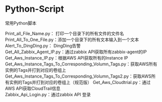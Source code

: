 # Python-Script
常用Python脚本  

Print_all_File_Name.py： 打印一个目录下的所有文件的文件名  
Print_All_To_One_File.py：添加一个目录下的所有文本输入到一个文本  
Alert_To_DingDing.py： DingDing告警  
Get_All_Zabbix_Agent_IP.py：通过zabbix API获取所有zabbix-agent的IP  
Get_Aws_Instance_IP.py：根据AWS API获取所有的Instance IP 
Get_Aws_Instance_Tags_To_Corresponding_Volumn_Tags.py：获取AWS所有实例的Tags并打到对应的卷组上  
Get_Aws_Instance_Tags_To_Corresponding_Volumn_Tags2.py：获取AWS所有实例的Tags并打到对应的卷组上（规范版）
Get_Aws_Cloudtrial.py：通过AWS API获取CloudTrail信息  
Zabbix_Api_Login.py：通过zabbix API 登录  




